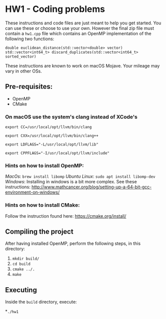 # HW1 - Coding problems

These instructions and code files are just meant to help you get started. You can use these or choose to use your own.
However the final zip file must contain a `hw1.cpp` file which contains an OpenMP implementation of the following
two functions:

`double euclidean_distance(std::vector<double> vector)`
`std::vector<int64_t> discard_duplicates(std::vector<int64_t> sorted_vector)`

These instructions are known to work on macOS Mojave. Your mileage may vary in other OSs.

## Pre-requisites:

* OpenMP
* CMake

### On macOS use the system's clang instead of XCode's

`export CC=/usr/local/opt/llvm/bin/clang`

`export CXX=/usr/local/opt/llvm/bin/clang++`

`export LDFLAGS="-L/usr/local/opt/llvm/lib"`

`export CPPFLAGS="-I/usr/local/opt/llvm/include"`

### Hints on how to install OpenMP:

*MacOs*: `brew install libomp`
*Ubuntu Linux*: `sudo apt install libomp-dev`
*Windows*: Installing in windows is a bit more complex. See these instructions: http://www.mathcancer.org/blog/setting-up-a-64-bit-gcc-environment-on-windows/

### Hints on how to install CMake:

Follow the instruction found here: https://cmake.org/install/

## Compiling the project

After having installed OpenMP, perform the following steps, in this directory:

1. `mkdir build/`
2. `cd build`
3. `cmake ../.`
4. `make`

## Executing

Inside the `build` directory, execute:

*`./hw1`

